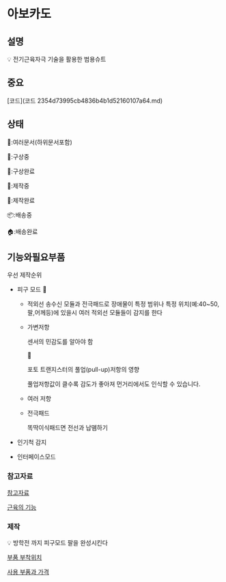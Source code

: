 # 아보카도

## 설명

<aside>
💡 전기근육자극 기술을 활용한 범용슈트

</aside>

## 중요

[코드](코드 2354d73995cb4836b4b1d52160107a64.md)
## 상태

🥑:여러문서(하위문서포함)

🔎:구상중

🌈:구상완료

🔨:제작중

💎:제작완료

📦:배송중

🏠:배송완료

## 기능와필요부품

우선 제작순위

- 피구 모드 🔨
    - 적외선 송수신 모듈과 전극패드로 장애물이 특정 범위나 특정 위치(예:40~50,팔,어께등)에 있을시 여러 적외선 모듈들이 감지를 한다
    - 가변저항
        
        센서의 민감도를 알아야 함 
        
        <aside>
        🥑
        
        포토 트랜지스터의 풀업(pull-up)저항의 영향
        
        풀업저항값이 클수록 감도가 좋아져 먼거리에서도 인식할 수 있습니다.
        
        </aside>
        
    - 여러 저항
    - 전극패드
        
        똑딱이식패드면 전선과 납똄하기
        
- 인기척 감지
- 인터페이스모드

### 참고자료

[참고자료](%E1%84%8B%E1%85%A1%E1%84%87%E1%85%A9%E1%84%8F%E1%85%A1%E1%84%83%E1%85%A9%20ea4e9d520eb94b51a29365d6f7f7f2f4/%E1%84%8E%E1%85%A1%E1%86%B7%E1%84%80%E1%85%A9%E1%84%8C%E1%85%A1%E1%84%85%E1%85%AD%20fe1f748f08f448a8996becf6baf84c02.md)

[근육의 기능](%E1%84%8B%E1%85%A1%E1%84%87%E1%85%A9%E1%84%8F%E1%85%A1%E1%84%83%E1%85%A9%20ea4e9d520eb94b51a29365d6f7f7f2f4/%E1%84%80%E1%85%B3%E1%86%AB%E1%84%8B%E1%85%B2%E1%86%A8%E1%84%8B%E1%85%B4%20%E1%84%80%E1%85%B5%E1%84%82%E1%85%B3%E1%86%BC%203d83971d37f74dc5a8c5561a3354b9a6.md)

### 제작

<aside>
💡 방학전 까지 피구모드 팔을 완성시킨다

</aside>

[부품 부착위치](%E1%84%8B%E1%85%A1%E1%84%87%E1%85%A9%E1%84%8F%E1%85%A1%E1%84%83%E1%85%A9%20ea4e9d520eb94b51a29365d6f7f7f2f4/%E1%84%87%E1%85%AE%E1%84%91%E1%85%AE%E1%86%B7%20%E1%84%87%E1%85%AE%E1%84%8E%E1%85%A1%E1%86%A8%E1%84%8B%E1%85%B1%E1%84%8E%E1%85%B5%2083d9c2adf6814f708820bd95fbd9c495.md)

[사용 부품과 가격](%E1%84%8B%E1%85%A1%E1%84%87%E1%85%A9%E1%84%8F%E1%85%A1%E1%84%83%E1%85%A9%20ea4e9d520eb94b51a29365d6f7f7f2f4/%E1%84%89%E1%85%A1%E1%84%8B%E1%85%AD%E1%86%BC%20%E1%84%87%E1%85%AE%E1%84%91%E1%85%AE%E1%86%B7%E1%84%80%E1%85%AA%20%E1%84%80%E1%85%A1%E1%84%80%E1%85%A7%E1%86%A8%20e0aa3297b10b48aaaab7d2dd9cf3dee4.md)
